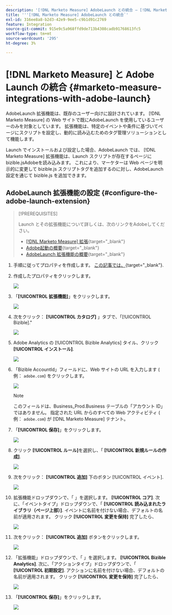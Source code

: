 ```yaml
---
description: '[!DNL Marketo Measure] AdobeLaunch との統合 — [!DNL Marketo Measure]'
title: '''[!DNL Marketo Measure] AdobeLaunch との統合`'
exl-id: 316ee8a8-b2d3-42e9-9ee5-c9b1d91c2769
feature: Integration
source-git-commit: 915e9c5a968ffd9de713b4308cadb91768613fc5
workflow-type: tm+mt
source-wordcount: '295'
ht-degree: 3%

---
```


# [!DNL Marketo Measure] と Adobe Launch の統合 {#marketo-measure-integrations-with-adobe-launch}

AdobeLaunch 拡張機能は、既存のユーザー向けに設計されています。 [!DNL Marketo Measure] の Web サイトで既にAdobeLaunch を使用しているユーザーのみを対象としています。 拡張機能は、特定のイベントや条件に基づいてページにスクリプトを設定し、動的に読み込むためのタグ管理ソリューションとして機能します。

Launch でインストールおよび設定した場合、AdobeLaunch では、 [!DNL Marketo Measure] 拡張機能は、Launch スクリプトが存在するページに bizible.jsAdobeを読み込みます。 これにより、マーケターは Web ページを明示的に変更して bizible.js スクリプトタグを追加するのに対し、AdobeLaunch 設定を通じて bizible.js を追加できます。

## AdobeLaunch 拡張機能の設定 {#configure-the-adobe-launch-extension}

>[!PREREQUISITES]
>
>Launch とその拡張機能について詳しくは、次のリンクをAdobeしてください。
>
>* [[!DNL Marketo Measure] 拡張](https://experienceleague.adobe.com/docs/experience-platform/destinations/catalog/email/bizible.html#catalog){target="_blank"}
>* [Adobe起動の概要](https://experienceleague.adobe.com/docs/platform-learn/implement-in-websites/overview.html){target="_blank"}
>* [AdobeLaunch 拡張機能の概要](https://experienceleague.adobe.com/docs/experience-platform/tags/extension-dev/overview.html){target="_blank"}

1. 手順に従ってプロパティを作成します。 [この記事では、](https://experienceleague.adobe.com/docs/platform-learn/implement-in-websites/configure-tags/create-a-property.html#go-to-the-data-collection-interface){target="_blank"}.

1. 作成したプロパティをクリックします。

   ![](assets/marketo-measure-integrations-with-adobe-launch-1.png)

1. 「**[!UICONTROL 拡張機能]**」をクリックします。

   ![](assets/marketo-measure-integrations-with-adobe-launch-2.png)

1. 次をクリック： **[!UICONTROL カタログ]** 」タブで、「[!UICONTROL Bizible].&quot;

   ![](assets/marketo-measure-integrations-with-adobe-launch-3.png)

1. Adobe Analytics の [!UICONTROL Bizible Analytics] タイル、クリック **[!UICONTROL インストール]**.

   ![](assets/marketo-measure-integrations-with-adobe-launch-4.png)

1. 「Bizible AccountId」フィールドに、Web サイトの URL を入力します ( 例： `adobe.com`) をクリックします。

   ![](assets/marketo-measure-integrations-with-adobe-launch-5.png)

   >[!NOTE]
   >
   >このフィールドは、Business_Prod.Business テーブルの「アカウント ID」ではありません。 指定された URL からのすべての Web アクティビティ ( 例： `adobe.com`) が [!DNL Marketo Measure] テナント。

1. 「**[!UICONTROL 保存]**」をクリックします。

   ![](assets/marketo-measure-integrations-with-adobe-launch-6.png)

1. クリック **[!UICONTROL ルール]**&#x200B;を選択し、「 **[!UICONTROL 新規ルールの作成]**.

   ![](assets/marketo-measure-integrations-with-adobe-launch-7.png)

1. 次をクリック： **[!UICONTROL 追加]** 下のボタン [!UICONTROL イベント].

   ![](assets/marketo-measure-integrations-with-adobe-launch-8.png)

1. 拡張機能ドロップダウンで、「 」を選択します。 **[!UICONTROL コア]**. 次に、「イベントタイプ」ドロップダウンで、「 **[!UICONTROL 読み込まれたライブラリ（ページ上部）]**. イベントに名前を付けない場合、デフォルトの名前が適用されます。 クリック **[!UICONTROL 変更を保持]** 完了したら、

   ![](assets/marketo-measure-integrations-with-adobe-launch-9.png)

1. 次をクリック： **[!UICONTROL 追加]** ボタンをクリックします。

   ![](assets/marketo-measure-integrations-with-adobe-launch-10.png)

1. 「拡張機能」ドロップダウンで、「 」を選択します。 **[!UICONTROL Bizible Analytics]**. 次に、「アクションタイプ」ドロップダウンで、「 **[!UICONTROL 初期設定]**. アクションに名前を付けない場合、デフォルトの名前が適用されます。 クリック **[!UICONTROL 変更を保持]** 完了したら、

   ![](assets/marketo-measure-integrations-with-adobe-launch-11.png)

1. 「**[!UICONTROL 保存]**」をクリックします。

   ![](assets/marketo-measure-integrations-with-adobe-launch-12.png)
